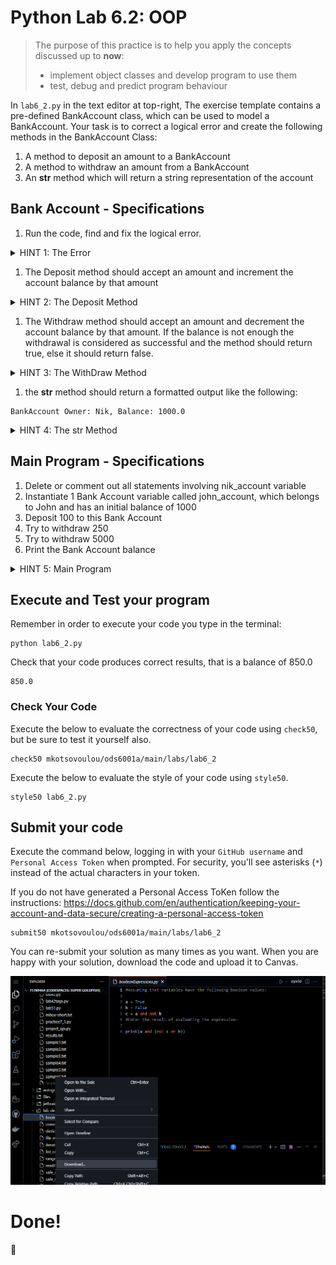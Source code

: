 # Python Lab 6.2: OOP
> The purpose of this practice is to help you apply the concepts discussed up to **now**: 
>
> - implement object classes and develop program to use them
> - test, debug and predict program behaviour

In `lab6_2.py` in the text editor at top-right, The exercise template contains a pre-defined BankAccount class, which can be used to model a BankAccount. Your task is to correct a logical error and create the following methods in the BankAccount Class:

1.  A method to deposit an amount to a BankAccount
2.  A method to withdraw an amount from a BankAccount
3.  An __str__ method which will return a string representation of the account


## Bank Account - Specifications

1. Run the code, find and fix the logical error.

<details> 
<summary>
HINT 1: The Error
</summary>

    Notice the order of the arguments in the main method, as compared to the order of parameters in the constructor

</details>

1. The Deposit method should accept an amount and increment the account balance by that amount

<details> 
<summary>
HINT 2: The Deposit Method 
</summary>


```
def deposit(self, amount):
        self.balance = self.balance + ______  # Which variable should be added?
        
```

</details>

1. The Withdraw method should accept an amount and decrement the account balance by that amount. If the balance is not enough the withdrawal is considered as successful and the method should return true, else it should return false.

<details> 
<summary>
HINT 3: The WithDraw Method 
</summary>


```
 def withdraw(self, amount: float):
        if amount <= self.balance:
            self.balance -= amount
            return _____ # what value should be returned? 

        return _____ # what value should be returned?       
```

</details>

1. the __str__ method should return a formatted output like the following: 
```
BankAccount Owner: Nik, Balance: 1000.0
```

<details> 
<summary>
HINT 4: The str Method
</summary>


```
  def __str__(self) :
        return f"BankAccount Owner: {self.owner}, Balance: {self.balance}" 
        
```
</details>


## Main Program - Specifications

1. Delete or comment out all statements involving nik_account variable
2. Instantiate 1 Bank Account variable called john_account, which belongs to John and has an initial balance of 1000
2. Deposit 100 to this Bank Account
3. Try to withdraw 250
4. Try to withdraw 5000
5. Print the Bank Account balance


<details> 
<summary>
HINT 5: Main Program 
</summary>


```
john_account =  BankAccount("John", 1000.0)
john_account.deposit(100)
john_account.withdraw(250)
john_account.withdraw(5000)
print(john_account.balance)

```

</details>



## Execute and Test your program 

Remember in order to execute your code you type in the terminal:
```
python lab6_2.py
```


Check that your code produces correct results, that is a balance of 850.0 

```
850.0
```


### Check Your Code

Execute the below to evaluate the correctness of your code using `check50`, but be sure to test it yourself also.


```
check50 mkotsovoulou/ods6001a/main/labs/lab6_2
```

Execute the below to evaluate the style of your code using `style50`.

```
style50 lab6_2.py
```


## Submit your code

Execute the command below, logging in with your `GitHub username` and `Personal Access Token` when prompted. For security, you'll see asterisks (`*`) instead of the actual characters in your token. 

If you do not have generated a Personal Access ToKen follow the instructions: 
https://docs.github.com/en/authentication/keeping-your-account-and-data-secure/creating-a-personal-access-token

```
submit50 mkotsovoulou/ods6001a/main/labs/lab6_2
```

You can re-submit your solution as many times as you want.
When you are happy with your solution, download the code and upload it to Canvas.

![Image of download](download.png)


# Done!
:tada:
